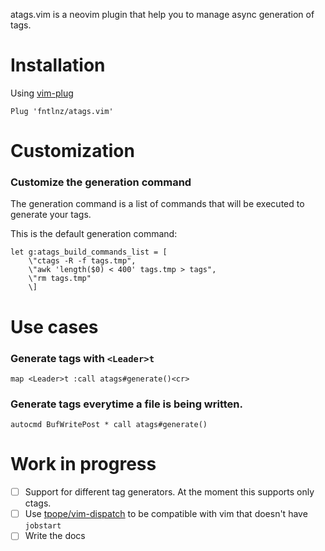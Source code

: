 atags.vim is a neovim plugin that help you to manage async generation of tags.

# Installation

Using [vim-plug](https://github.com/junegunn/vim-plug)

```vim
Plug 'fntlnz/atags.vim'
```

# Customization

### Customize the generation command

The generation command is a list of commands that will be executed to generate your tags.

This is the default generation command:

```viml
let g:atags_build_commands_list = [
    \"ctags -R -f tags.tmp",
    \"awk 'length($0) < 400' tags.tmp > tags",
    \"rm tags.tmp"
    \]
```


# Use cases

### Generate tags with `<Leader>t`

```viml
map <Leader>t :call atags#generate()<cr>
```

### Generate tags everytime a file is being written.

```viml
autocmd BufWritePost * call atags#generate()
```

# Work in progress

- [ ] Support for different tag generators. At the moment this supports only ctags.
- [ ] Use [tpope/vim-dispatch](https://gituhb.com/tpope/vim-dispatch) to be compatible with vim that doesn't have `jobstart`
- [ ] Write the docs
